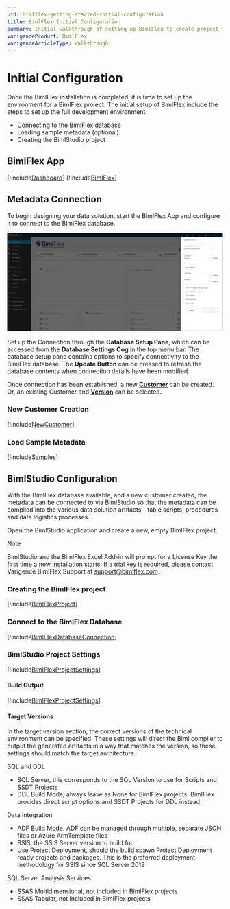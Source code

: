 ```yaml
---
uid: bimlflex-getting-started-initial-configuration
title: BimlFlex Initial Configuration
summary: Initial walkthrough of setting up BimlFlex to create project, connect database, and load sample metadata
varigenceProduct: BimlFlex
varigenceArticleType: Walkthrough
---
```

# Initial Configuration

Once the BimlFlex installation is completed, it is time to set up the environment for a BimlFlex project. The initial setup of BimlFlex include the steps to set up the full development environment:

* Connecting to the BimlFlex database
* Loading sample metadata (optional)
* Creating the BimlStudio project

## BimlFlex App

[!include[Dashboard](../03-user-guide/includes/_incl-header-dashboard.md)]
[!include[BimlFlex](../03-user-guide/includes/_incl-header-bimlflex-app.md)]

## Metadata Connection

To begin designing your data solution, start the BimlFlex App and configure it to connect to the BimlFlex database.

![BimlFlex App Setup Pane](../static/img/bfx-new-connection.png "BimlFlex App Setup Pane")

Set up the Connection through the **Database Setup Pane**, which can be accessed from the **Database Settings Cog** in the top menu bar. The database setup pane contains options to specify connectivity to the BimlFlex database. The **Update Button** can be pressed to refresh the database contents when connection details have been modified.

Once connection has been established, a new [**Customer**](xref:bimlflex-concepts-customer) can be created. Or, an existing Customer and [**Version**](xref:bimlflex-concepts-version) can be selected.

### New Customer Creation

[!include[NewCustomer](../03-user-guide/includes/_incl-header-new-customer.md)]

### Load Sample Metadata

[!include[Samples](includes/_incl-header-samples.md)]

## BimlStudio Configuration

With the BimlFlex database available, and a new customer created, the metadata can be connected to via BimlStudio so that the metadata can be compiled into the various data solution artifacts - table scripts, procedures and data logistics processes.

Open the BimlStudio application and create a new, empty BimlFlex project.

> [!NOTE]
> BimlStudio and the BimlFlex Excel Add-in will prompt for a License Key the first time a new installation starts.
> If a trial key is required, please contact Varigence BimlFlex Support at [support@bimlflex.com](mailto:support@bimlflex.com).

### Creating the BimlFlex project

[!include[BimlFlexProject](../03-user-guide/includes/_incl-header-bimlstudio-project.md)]

### Connect to the BimlFlex Database

[!include[BimlFlexDatabaseConnection](../03-user-guide/includes/_incl-header-bimlstudio-connect.md)]

### BimlStudio Project Settings

[!include[BimlFlexProjectSettings](../03-user-guide/includes/_incl-header-bimlstudio-project-settings.md)]

#### Build Output

[!include[BimlFlexProjectSettings](../03-user-guide/includes/_incl-header-bimlstudio-project-build-output-settings.md)]

#### Target Versions

In the target version section, the correct versions of the technical environment can be specified. These settings will direct the Biml compiler to output the generated artifacts in a way that matches the version, so these settings should match the target architecture.

SQL and DDL

* SQL Server, this corresponds to the SQL Version to use for Scripts and SSDT Projects
* DDL Build Mode, always leave as None for BimlFlex projects. BimlFlex provides direct script options and SSDT Projects for DDL instead

Data Integration

* ADF Build Mode. ADF can be managed through multiple, separate JSON files or Azure ArmTemplate files
* SSIS, the SSIS Server version to build for
* Use Project Deployment, should the build spawn Project Deployment ready projects and packages. This is the preferred deployment methodology for SSIS since SQL Server 2012

SQL Server Analysis Services

* SSAS Multidimensional, not included in BimlFlex projects
* SSAS Tabular, not included in BimlFlex projects
